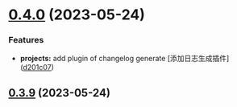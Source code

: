 # [0.4.0](https://github.com/soybeanjs/eslint-config/compare/v0.3.9...v0.4.0) (2023-05-24)


### Features

* **projects:** add plugin of changelog generate [添加日志生成插件] ([d201c07](https://github.com/soybeanjs/eslint-config/commit/d201c075007f37005c7e86dbd34c907ac35e7470))



## [0.3.9](https://github.com/soybeanjs/eslint-config/compare/v0.3.8...v0.3.9) (2023-05-24)



